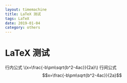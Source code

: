 ```yaml
---
layout: timemachine
title: LaTeX 测试
tags: LaTeX 
date: 2019-01-04
category: others
---
```

# LaTeX 测试
  

  
行内公式 \\(x=\frac{-b\pm\sqrt{b^2-4ac}}{2a}\\)
行间公式 $$x=\frac{-b\pm\sqrt{b^2-4ac}}{2a}$$